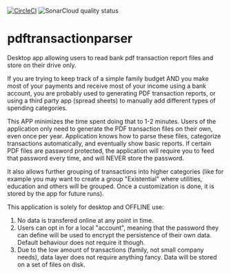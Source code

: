 [![CircleCI](https://circleci.com/gh/mariangolea/pdftransactionparser/tree/master.svg?style=svg)](https://circleci.com/gh/mariangolea/pdftransactionparser/tree/master)
<img src="https://sonarcloud.io/api/project_badges/quality_gate?project=BankPdfParser%3ABankPdfParser" alt="SonarCloud quality status">


# pdftransactionparser
Desktop app allowing users to read bank pdf transaction report files and store on their drive only.

If you are trying to keep track of a simple family budget AND you make most of your payments and receive most of your income using a bank account, you are probably used to generating PDF transaction reports, or using a third party app (spread sheets) to manually add different types of spending categories.

This APP minimizes the time spent doing that to 1-2 minutes. Users of the application only need to generate the PDF transaction files on their own, even once per year. Application knows how to parse these files, categorize transactions automatically, and eventually show basic reports. If certain PDF files are password protected, the application will require you to feed that password every time, and will NEVER store the password.

It also allows further grouping of transactions into higher categories (like for example you may want to create a group "Existential" where utilities,
education and others will be grouped. Once a customization is done, it is stored by the app for future runs).

This application is solely for desktop and OFFLINE use:
1. No data is transfered online at any point in time.
2. Users can opt in for a local "account", meaning that the password they can define will be used to encrypt the persistence of their own data. Default behaviour does not require it though.
3. Due to the low amount of transactions (family, not small company needs), data layer does not require anything fancy. Data will be stored on a set of files on disk.
